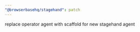 ```yaml
---
"@browserbasehq/stagehand": patch
---
```


replace operator agent with scaffold for new stagehand agent
